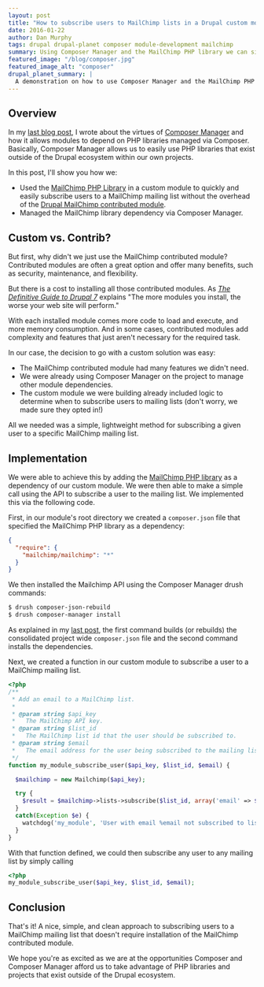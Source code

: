 ```yaml
---
layout: post
title: "How to subscribe users to MailChimp lists in a Drupal custom module"
date: 2016-01-22
author: Dan Murphy
tags: drupal drupal-planet composer module-development mailchimp
summary: Using Composer Manager and the MailChimp PHP library we can simply and easily subscribe users to mailing lists without using the MailChimp contributed module.
featured_image: "/blog/composer.jpg"
featured_image_alt: "composer"
drupal_planet_summary: |
  A demonstration on how to use Composer Manager and the MailChimp PHP library to simply and easily subscribe users to mailing lists without using the MailChimp contributed module.
---
```


## Overview
In my [last blog post](/2015/10/15/composing-with-composer-manager.html), I wrote about the virtues of [Composer Manager](https://www.drupal.org/project/composer_manager) and how it allows modules to depend on PHP libraries managed via Composer. Basically, Composer Manager allows us to easily use PHP libraries that exist outside of the Drupal ecosystem within our own projects.

In this post, I'll show you how we:

- Used the [MailChimp PHP Library](https://packagist.org/packages/mailchimp/mailchimp) in a custom module to quickly and easily subscribe users to a MailChimp mailing list without the overhead of the [Drupal MailChimp contributed module](https://www.drupal.org/project/mailchimp).
- Managed the MailChimp library dependency via Composer Manager.

## Custom vs. Contrib?
But first, why didn't we just use the MailChimp contributed module? Contributed modules are often a great option and offer many benefits, such as security, maintenance, and flexibility.

But there is a cost to installing all those contributed modules. As [*The Definitive Guide to Drupal 7*](http://definitivedrupal.org/) explains "The more modules you install, the worse your web site will perform."

With each installed module comes more code to load and execute, and more memory consumption. And in some cases, contributed modules add complexity and features that just aren't necessary for the required task.

In our case, the decision to go with a custom solution was easy:

- The MailChimp contributed module had many features we didn't need.
- We were already using Composer Manager on the project to manage other module dependencies.
- The custom module we were building already included logic to determine when to subscribe users to mailing lists (don't worry, we made sure they opted in!)

All we needed was a simple, lightweight method for subscribing a given user to a specific MailChimp mailing list.

## Implementation
We were able to achieve this by adding the [MailChimp PHP library](https://packagist.org/packages/mailchimp/mailchimp) as a dependency of our custom module. We were then able to make a simple call using the API to subscribe a user to the mailing list. We implemented this via the following code.

First, in our module's root directory we created a `composer.json` file that specified the MailChimp PHP library as a dependency:

```json
{
  "require": {
    "mailchimp/mailchimp": "*"
  }
}
```

We then installed the Mailchimp API using the Composer Manager drush commands:

```bash
$ drush composer-json-rebuild
$ drush composer-manager install
```

As explained in my [last post](/2015/10/15/composing-with-composer-manager.html), the first command builds  (or rebuilds) the consolidated project wide `composer.json` file and the second command installs the dependencies.

Next, we created a function in our custom module to subscribe a user to a MailChimp mailing list.

```php
<?php
/**
 * Add an email to a MailChimp list.
 *
 * @param string $api_key
 *   The MailChimp API key.
 * @param string $list_id
 *   The MailChimp list id that the user should be subscribed to.
 * @param string $email
 *   The email address for the user being subscribed to the mailing list.
 */
function my_module_subscribe_user($api_key, $list_id, $email) {

  $mailchimp = new Mailchimp($api_key);

  try {
    $result = $mailchimp->lists->subscribe($list_id, array('email' => $email));
  }
  catch(Exception $e) {
    watchdog('my_module', 'User with email %email not subscribed to list %list_id', array('%email' => $email, '%list_id' => $list_id), WATCHDOG_WARNING);
  }
}
```

With that function defined, we could then subscribe any user to any mailing list by simply calling

```php
<?php
my_module_subscribe_user($api_key, $list_id, $email);
```

## Conclusion
That's it! A nice, simple, and clean approach to subscribing users to a MailChimp mailing list that doesn't require installation of the MailChimp contributed module.

We hope you're as excited as we are at the opportunities Composer and Composer Manager afford us to take advantage of PHP libraries and projects that exist outside of the Drupal ecosystem.

